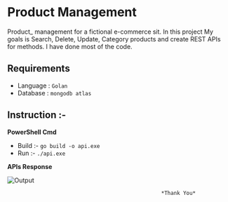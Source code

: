 # Product Management

Product_ management for a fictional e-commerce sit. In this project My goals  is Search, Delete, Update, Category products and create REST APIs for methods. I have done most of the code.
## Requirements 
  - Language : `Golan`
  - Database : `mongodb atlas`
## Instruction :-
 **PowerShell Cmd**
  - Build :- `go build -o api.exe`
  - Run :- `./api.exe `  

 **APIs Response**

   ![Output](https://github.com/mugdo/CG/blob/master/new1012.PNG)



                                                                  
                                                                  
                                                         
                                                         
                                                         
                                                         
                                                         
                                                         
                                                         
                                                     
                                                     
                                                     
                                                     
                                                     
                                                     *Thank You*

